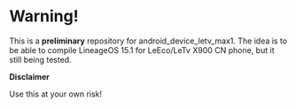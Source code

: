 # Warning!

This is a **preliminary** repository for android_device_letv_max1. The idea is to be able to compile LineageOS 15.1 for LeEco/LeTv X900 CN phone, but it still being tested.

**Disclaimer**

Use this at your own risk!
